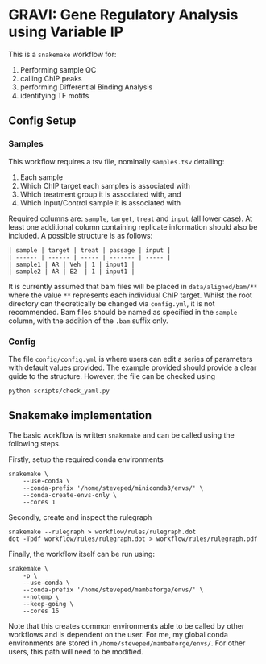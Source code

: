 # GRAVI: Gene Regulatory Analysis using Variable IP

This is a `snakemake` workflow for:

1. Performing sample QC
2. calling ChIP peaks
3. performing Differential Binding Analysis
4. identifying TF motifs

## Config Setup

### Samples

This workflow requires a tsv file, nominally `samples.tsv` detailing:

1. Each sample
2. Which ChIP target each samples is associated with
3. Which treatment group it is associated with, and
4. Which Input/Control sample it is associated with

Required columns are: `sample`, `target`, `treat` and `input` (all lower case).
At least one additional column containing replicate information should also be included.
A possible structure is as follows:

```
| sample | target | treat | passage | input |
| ------ | ------ | ----- | ------- | ----- |
| sample1 | AR | Veh | 1 | input1 |
| sample2 | AR | E2  | 1 | input1 |
```

It is currently assumed that bam files will be placed in `data/aligned/bam/**` where the value `**` represents each individual ChIP target.
Whilst the root directory can theoretically be changed via `config.yml`, it is not recommended.
Bam files should be named as specified in the `sample` column, with the addition of the `.bam` suffix only.

### Config

The file `config/config.yml` is where users can edit a series of parameters with default values provided.
The example provided should provide a clear guide to the structure.
However, the file can be checked using

```
python scripts/check_yaml.py
```


## Snakemake implementation

The basic workflow is written `snakemake` and can be called using the following steps.

Firstly, setup the required conda environments

```
snakemake \
	--use-conda \
	--conda-prefix '/home/steveped/miniconda3/envs/' \
	--conda-create-envs-only \
	--cores 1
```

Secondly, create and inspect the rulegraph

```
snakemake --rulegraph > workflow/rules/rulegraph.dot
dot -Tpdf workflow/rules/rulegraph.dot > workflow/rules/rulegraph.pdf
```

Finally, the workflow itself can be run using:

```
snakemake \
	-p \
	--use-conda \
	--conda-prefix '/home/steveped/mambaforge/envs/' \
	--notemp \
	--keep-going \
	--cores 16
```

Note that this creates common environments able to be called by other workflows and is dependent on the user.
For me, my global conda environments are stored in `/home/steveped/mambaforge/envs/`.
For other users, this path will need to be modified.
